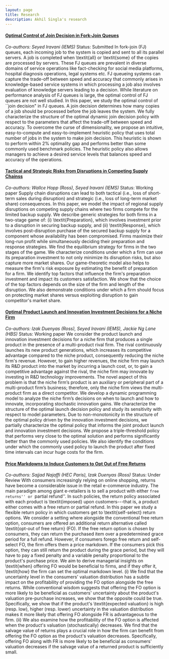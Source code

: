 ```yaml
---
layout: page
title: Research
description: Akhil Singla's research
---
```



#### <u>Optimal Control of Join Decision in Fork-Join Queues</u>
*Co-authors: Seyed Iravani (IEMS)*
Status: Submitted
In fork-join (FJ) queues, each incoming job to the system is copied and sent to all its parallel servers. A job is completed when \textit{all} or \textit{some} of the copies are processed by servers. These FJ queues are prevalent in diverse domains of service operations like fact-checking for social media platforms, hospital diagnosis operations, legal systems etc. FJ queueing systems can capture the trade-off between speed and accuracy that commonly arises in knowledge-based service systems in which processing a job also involves evaluation of knowledge servers leading to a decision. While literature on performance analysis of FJ queues is large, the optimal control of FJ queues are not well studied. In this paper, we study the optimal control of ``join decision" in FJ queues. A join decision determines how many copies of a job should be processed before the job leaves the system. We fully characterize the structure of the optimal dynamic join decision policy with respect to the parameters that affect the trade-off between speed and accuracy. To overcome the curse of dimensionality, we propose an intuitive, easy-to-compute and easy-to-implement heuristic policy that uses total number of jobs in the system to make join decision. This heuristic is shown to perform within 2\% optimality gap and performs better than some commonly used benchmark policies. The heuristic policy also allows managers to achieve a desired service levels that balances speed and accuracy of the operations.


#### <u>Tactical and Strategic Risks from Disruptions in Competing Supply Chainss</u>
*Co-authors: Wallce Hopp (Ross), Seyed Iravani (IEMS)*
Status: Working paper
Supply chain disruptions can lead to both tactical (i.e., loss of short-term sales during disruption) and strategic (i.e., loss of long-term market share) consequences. In this paper, we model the impact of regional supply disruptions on competing supply chains where two firms compete for the limited backup supply. We describe generic strategies for both firms in a two-stage game of: (i) \textit{Preparation}, which involves investment prior to a disruption in securing backup supply, and (ii) \textit{Response}, which involves post-disruption purchase of the secured backup supply for a component whose availability has been compromised. Firms maximize their long-run profit while simultaneously deciding their preparation and response strategies. We find the equilibrium strategy for firms in the two stages of the game. We characterize conditions under which a firm can use its preparation investment to not only minimize its disruption risks, but also capture more market shares. Our game-theoretic model also helps to measure the firm's risk exposure by estimating the benefit of preparation for a firm. We identify top factors that influence the firm's preparation investment and impact its customers satisfaction. We show that the choice of the top factors depends on the size of the firm and length of the disruption. We also demonstrate conditions under which a firm should focus on protecting market shares versus exploiting disruption to gain competitor's market share. 


#### <u>Optimal Product Launch and Innovation Investment Decisions for a Niche Firm</u>
*Co-authors: Izak Duenyas (Ross), Seyed Iravani (IEMS), Jackie Ng Lane (HBS)*
Status: Working paper
We consider the product launch and innovation investment decisions for a niche firm that produces a single product in the presence of a multi-product rival firm. The rival continuously launches its new product generations, which increases its competitive advantage compared to the niche product, consequently reducing the niche firm's revenue. However, to gain higher revenues, the niche firm may launch its R\&D product into the market by incurring a launch cost, or, to gain a competitive advantage against the rival, the niche firm may innovate by investing in R\&D technology improvements. The novel aspect of this problem is that the niche firm’s product is an auxiliary or peripheral part of a multi-product firm’s business; therefore, only the niche firm views the multi-product firm as a direct competitor. We develop a dynamic programming model to analyze the niche firm’s decisions on when to launch and how to innovate, incorporating stochastic innovation gains. We characterize the structure of the optimal launch decision policy and study its sensitivity with respect to model parameters. Due to non-monotonicity in the structure of the optimal policy driven by the innovation investment decisions, we partially characterize the optimal policy that informs the joint product launch and innovation investment decisions. We propose a triple-threshold policy that performs very close to the optimal solution and performs significantly better than the commonly used policies. We also identify the conditions under which the commonly used policy to launch the product after fixed time intervals can incur huge costs for the firm.


#### <u>Price Markdowns to Induce Customers to Opt Out of Free Returns</u>
*Co-authors: Sajjad Najaffi (HEC Paris), Izak Duenyas (Ross)*
Status: Under Review
With consumers increasingly relying on online shopping, returns have become a considerable issue in the retail e-commerce industry.  The main paradigm among giant e-retailers is to sell a product with either ``free returns'' or ``partial refund''. In such policies, the return policy associated with each product is \textit{imposed} upon customers---that is, a product either comes with a free return or partial refund. In this paper we study a flexible return policy in which customers get to \textit{self-select} return options. We consider a setting where alongside the conventional free return option, consumers are offered an additional return alternative called \textit{opt-out of free return} (FO). If the free return option is chosen by consumers, they can return the purchased item over a predetermined grace period for a full refund. However, if consumers forego free return and self-select FO, the firm offers them a price markdown. If the consumers pick this option, they can still return the product during the grace period, but they will have to pay a fixed penalty and a variable penalty proportional to the product's purchase price. We aim to derive managerial insights on \textit{when} offering FO would be beneficial to firms, and if they offer it, \textit{how} the firm can set the optimal markdown level. (i) We find that the uncertainty level in the consumers' valuation distribution has a subtle impact on the profitability of providing the FO option alongside the free returns. While conventional wisdom suggests that offering the FO option is more likely to be beneficial as customers' uncertainty about the product's valuation pre-purchase increases, we show that the opposite could be true. Specifically, we show that if the product's \textit{expected valuation} is high (resp. low), higher (resp. lower) uncertainty in the valuation distribution makes it more likely that offering FO alongside FR is advantageous to the firm. (ii) We also examine how the profitability of the FO option is affected when the product's valuation (stochastically) decreases. We find that the salvage value of returns plays a crucial role in how the firm can benefit from offering the FO option as the product's valuation decreases. Specifically, offering FO along with FR is more likely to be beneficial as consumers' valuation decreases if the salvage value of a returned product is sufficiently small.


<!-- Note: this is how to write a comment in HTML. Everything in here won't show up on your webpage.-->

<!--
To increase the size of the title, use fewer # in front of the paper title.
To decrease the size of the title, use more #. 
To remove the italics, remove the * before and after the description
To remove the underline from the title, remove the <u> tags (<u> and </u>)
-->
